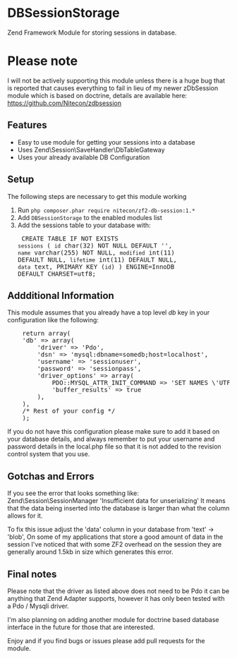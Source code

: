 DBSessionStorage
================

Zend Framework Module for storing sessions in database.

Please note
===========
I will not be actively supporting this module unless there is a huge bug that is reported that causes everything to fail
in lieu of my newer zDbSession module which is based on doctrine, details are available here: https://github.com/Nitecon/zdbsession


## Features
- Easy to use module for getting your sessions into a database
- Uses Zend\Session\SaveHandler\DbTableGateway
- Uses your already available DB Configuration

## Setup

The following steps are necessary to get this module working

  1. Run `php composer.phar require nitecon/zf2-db-session:1.*`
  2. Add `DBSessionStorage` to the enabled modules list
  3. Add the sessions table to your database with:
    <pre class="brush:mysql">
    CREATE TABLE IF NOT EXISTS `sessions` (
        `id` char(32) NOT NULL DEFAULT '',
        `name` varchar(255) NOT NULL,
        `modified` int(11) DEFAULT NULL,
        `lifetime` int(11) DEFAULT NULL,
        `data` text,
        PRIMARY KEY (`id`)
      ) ENGINE=InnoDB DEFAULT CHARSET=utf8;
      </pre>

## Addditional Information

This module assumes that you already have a top level *db* key in your configuration like the following:
<pre class="brush:php">
    return array(
    'db' => array(
        'driver' => 'Pdo',
        'dsn' => 'mysql:dbname=somedb;host=localhost',
        'username' => 'sessionuser',
        'password' => 'sessionpass',
        'driver_options' => array(
            PDO::MYSQL_ATTR_INIT_COMMAND => 'SET NAMES \'UTF8\'',
            'buffer_results' => true
        ),
    ),
    /* Rest of your config */
    );
</pre>

If you do not have this configuration please make sure to add it based on your database details, and always
remember to put your username and password details in the local.php file so that it is not added
to the revision control system that you use.

## Gotchas and Errors

If you see the error that looks something like: Zend\Session\SessionManager 'Insufficient data for unserializing'
It means that the data being inserted into the database is larger than what the column allows for it.

To fix this issue adjust the 'data' column in your database from 'text' -> 'blob', On some of my applications that
store a good amount of data in the session I've noticed that with some ZF2 overhead on the session they are generally
around 1.5kb in size which generates this error.

## Final notes

Please note that the driver as listed above does not need to be Pdo it can be anything that Zend Adapter
supports, however it has only been tested with a Pdo / Mysqli driver.

I'm also planning on adding another module for doctrine based database interface in the future for those
that are interested.

Enjoy and if you find bugs or issues please add pull requests for the module.

